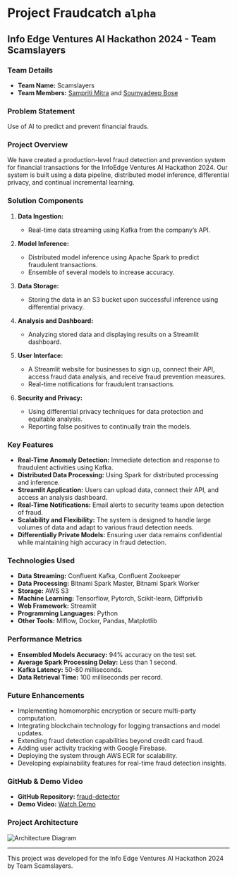 # Project Fraudcatch `alpha`

## Info Edge Ventures AI Hackathon 2024 - Team Scamslayers

### Team Details
- **Team Name:** Scamslayers
- **Team Members:** [Sampriti Mitra](https://github.com/Sampriti03) and [Soumyadeep Bose](https://github.com/soumyadeepbose)

### Problem Statement
Use of AI to predict and prevent financial frauds.

### Project Overview
We have created a production-level fraud detection and prevention system for financial transactions for the InfoEdge Ventures AI Hackathon 2024. Our system is built using a data pipeline, distributed model inference, differential privacy, and continual incremental learning.

### Solution Components
1. **Data Ingestion:**
   - Real-time data streaming using Kafka from the company’s API.
   
2. **Model Inference:**
   - Distributed model inference using Apache Spark to predict fraudulent transactions.
   - Ensemble of several models to increase accuracy.
   
3. **Data Storage:**
   - Storing the data in an S3 bucket upon successful inference using differential privacy.
   
4. **Analysis and Dashboard:**
   - Analyzing stored data and displaying results on a Streamlit dashboard.
   
5. **User Interface:**
   - A Streamlit website for businesses to sign up, connect their API, access fraud data analysis, and receive fraud prevention measures.
   - Real-time notifications for fraudulent transactions.
   
6. **Security and Privacy:**
   - Using differential privacy techniques for data protection and equitable analysis.
   - Reporting false positives to continually train the models.

### Key Features
- **Real-Time Anomaly Detection:** Immediate detection and response to fraudulent activities using Kafka.
- **Distributed Data Processing:** Using Spark for distributed processing and inference.
- **Streamlit Application:** Users can upload data, connect their API, and access an analysis dashboard.
- **Real-Time Notifications:** Email alerts to security teams upon detection of fraud.
- **Scalability and Flexibility:** The system is designed to handle large volumes of data and adapt to various fraud detection needs.
- **Differentially Private Models:** Ensuring user data remains confidential while maintaining high accuracy in fraud detection.

### Technologies Used
- **Data Streaming:** Confluent Kafka, Confluent Zookeeper
- **Data Processing:** Bitnami Spark Master, Bitnami Spark Worker
- **Storage:** AWS S3
- **Machine Learning:** Tensorflow, Pytorch, Scikit-learn, Diffprivlib
- **Web Framework:** Streamlit
- **Programming Languages:** Python
- **Other Tools:** Mlflow, Docker, Pandas, Matplotlib

### Performance Metrics
- **Ensembled Models Accuracy:** 94% accuracy on the test set.
- **Average Spark Processing Delay:** Less than 1 second.
- **Kafka Latency:** 50-80 milliseconds.
- **Data Retrieval Time:** 100 milliseconds per record.

### Future Enhancements
- Implementing homomorphic encryption or secure multi-party computation.
- Integrating blockchain technology for logging transactions and model updates.
- Extending fraud detection capabilities beyond credit card fraud.
- Adding user activity tracking with Google Firebase.
- Deploying the system through AWS ECR for scalability.
- Developing explainability features for real-time fraud detection insights.

### GitHub & Demo Video
- **GitHub Repository:** [fraud-detector](https://github.com/soumyadeepbose/fraud-detector)
- **Demo Video:** [Watch Demo](https://drive.google.com/file/d/1izJ7p9-Au0fZBDVPAhrIiRB8sdAkQ1no/view?usp=sharing)

### Project Architecture
![Architecture Diagram](architecture_diagram.png)

---

This project was developed for the Info Edge Ventures AI Hackathon 2024 by Team Scamslayers.
